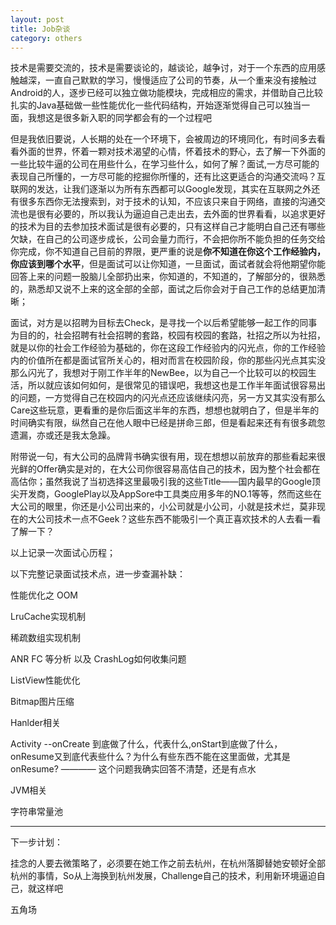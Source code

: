 ```yaml
---
layout: post
title: Job杂谈
category: others
---
```


技术是需要交流的，技术是需要谈论的，越谈论，越争讨，对于一个东西的应用感触越深，一直自己默默的学习，慢慢适应了公司的节奏，从一个重来没有接触过Android的人，逐步已经可以独立做功能模块，完成相应的需求，并借助自己比较扎实的Java基础做一些性能优化一些代码结构，开始逐渐觉得自己可以独当一面，我想这是很多新入职的同学都会有的一个过程吧

但是我依旧要说，人长期的处在一个环境下，会被周边的环境同化，有时间多去看看外面的世界，怀着一颗对技术渴望的心情，怀着技术的野心，去了解一下外面的一些比较牛逼的公司在用些什么，在学习些什么，如何了解？面试,一方尽可能的表现自己所懂的，一方尽可能的挖掘你所懂的，还有比这更适合的沟通交流吗？互联网的发达，让我们逐渐以为所有东西都可以Google发现，其实在互联网之外还有很多东西你无法搜索到，对于技术的认知，不应该只来自于网络，直接的沟通交流也是很有必要的，所以我认为逼迫自己走出去，去外面的世界看看，以追求更好的技术为目的去参加技术面试是很有必要的，只有这样自己才能明白自己还有哪些欠缺，在自己的公司逐步成长，公司会量力而行，不会把你所不能负担的任务交给你完成，你不知道自己目前的界限，更严重的说是**你不知道在你这个工作经验内，你应该到哪个水平**，但是面试可以让你知道，一旦面试，面试者就会将他期望你能回答上来的问题一股脑儿全部扔出来，你知道的，不知道的，了解部分的，很熟悉的，熟悉却又说不上来的这全部的全部，面试之后你会对于自己工作的总结更加清晰；

面试，对方是以招聘为目标去Check，是寻找一个以后希望能够一起工作的同事为目的的，社会招聘有社会招聘的套路，校园有校园的套路，社招之所以为社招，就是以你的社会工作经验为基础的，你在这段工作经验内的闪光点，你的工作经验内的价值所在都是面试官所关心的，相对而言在校园阶段，你的那些闪光点其实没那么闪光了，我想对于刚工作半年的NewBee，以为自己一个比较可以的校园生活，所以就应该如何如何，是很常见的错误吧，我想这也是工作半年面试很容易出的问题，一方觉得自己在校园内的闪光点还应该继续闪亮，另一方又其实没有那么Care这些玩意，更看重的是你后面这半年的东西，想想也就明白了，但是半年的时间确实有限，纵然自己在他人眼中已经是拼命三郎，但是看起来还有有很多疏忽遗漏，亦或还是我太急躁。

附带说一句，有大公司的品牌背书确实很有用，现在想想以前放弃的那些看起来很光鲜的Offer确实是对的，在大公司你很容易高估自己的技术，因为整个社会都在高估你；虽然我说了当初选择这里最吸引我的这些Title——国内最早的Google顶尖开发商，GooglePlay以及AppSore中工具类应用多年的NO.1等等，然而这些在大公司的眼里，你还是小公司出来的，小公司就是小公司，小就是技术烂，莫非现在的大公司技术一点不Geek？这些东西不能吸引一个真正喜欢技术的人去看一看了解一下？


以上记录一次面试心历程；


以下完整记录面试技术点，进一步查漏补缺：

性能优化之 OOM

LruCache实现机制

稀疏数组实现机制

ANR FC 等分析 以及 CrashLog如何收集问题

ListView性能优化

Bitmap图片压缩

Hanlder相关

Activity --onCreate 到底做了什么，代表什么,onStart到底做了什么，onResume又到底代表些什么？为什么有些东西不能在这里面做，尤其是onResume? ———— 这个问题我确实回答不清楚，还是有点水

JVM相关

字符串常量池


---

下一步计划：

挂念的人要去微策略了，必须要在她工作之前去杭州，在杭州落脚替她安顿好全部杭州的事情，So从上海换到杭州发展，Challenge自己的技术，利用新环境逼迫自己，就这样吧


五角场
